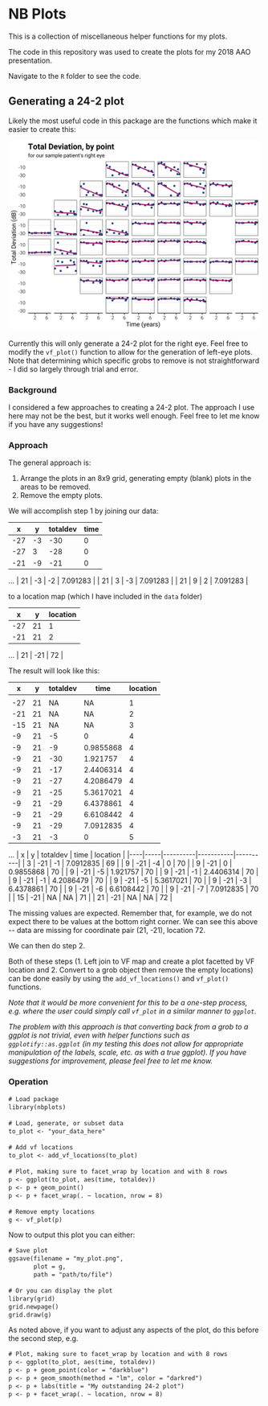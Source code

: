 # NB Plots

This is a collection of miscellaneous helper functions for my plots.

The code in this repository was used to create the plots for my 2018 AAO presentation.

Navigate to the `R` folder to see the code.

## Generating a 24-2 plot

Likely the most useful code in this package are the functions which make it easier to create this:

![alt text](images/example.png)


Currently this will only generate a 24-2 plot for the right eye. Feel free to modify the `vf_plot()` function to allow for the generation of left-eye plots. Note that determining which specific grobs to remove is not straightforward - I did so largely through trial and error. 

### Background
I considered a few approaches to creating a 24-2 plot. The approach I use here may not be the best, but it works well enough. Feel free to let me know if you have any suggestions!

### Approach
The general approach is:

1. Arrange the plots in an 8x9 grid, generating empty (blank) plots in the areas to be removed.
2. Remove the empty plots.

We will accomplish step 1 by joining our data:

| x   | y  | totaldev | time |
|-----|----|----------|------|
| -27 | -3 | -30      | 0    |
| -27 | 3  | -28      | 0    |
| -21 | -9 | -21      | 0    |
...
| 21 | -3 | -2       | 7.091283 |
| 21 | 3  | -3       | 7.091283 |
| 21 | 9  | 2        | 7.091283 |

to a location map (which I have included in the `data` folder)

| x | y | location |
| - | - | - |
| -27 | 21 | 1 |
| -21 | 21 | 2 |
...
| 21 | -21 | 72 |


The result will look like this:

| x   | y  | totaldev | time      | location |
|-----|----|----------|-----------|----------|
|     |    |          |           |          |
| -27 | 21 | NA       | NA        | 1        |
| -21 | 21 | NA       | NA        | 2        |
| -15 | 21 | NA       | NA        | 3        |
| -9  | 21 | -5       | 0         | 4        |
| -9  | 21 | -9       | 0.9855868 | 4        |
| -9  | 21 | -30      | 1.921757  | 4        |
| -9  | 21 | -17      | 2.4406314 | 4        |
| -9  | 21 | -27      | 4.2086479 | 4        |
| -9  | 21 | -25      | 5.3617021 | 4        |
| -9  | 21 | -29      | 6.4378861 | 4        |
| -9  | 21 | -29      | 6.6108442 | 4        |
| -9  | 21 | -29      | 7.0912835 | 4        |
| -3  | 21 | -3       | 0         | 5        |
...
| x  | y   | totaldev | time      | location |
|----|-----|----------|-----------|----------|
| 3  | -21 | -1       | 7.0912835 | 69       |
| 9  | -21 | -4       | 0         | 70       |
| 9  | -21 | 0        | 0.9855868 | 70       |
| 9  | -21 | -5       | 1.921757  | 70       |
| 9  | -21 | -1       | 2.4406314 | 70       |
| 9  | -21 | -1       | 4.2086479 | 70       |
| 9  | -21 | -5       | 5.3617021 | 70       |
| 9  | -21 | -3       | 6.4378861 | 70       |
| 9  | -21 | -6       | 6.6108442 | 70       |
| 9  | -21 | -7       | 7.0912835 | 70       |
| 15 | -21 | NA       | NA        | 71       |
| 21 | -21 | NA       | NA        | 72       |


The missing values are expected. Remember that, for example, we do not expect there to be values at the bottom right corner. We can see this above -- data are missing for coordinate pair (21, -21), location 72.

We can then do step 2.

Both of these steps (1. Left join to VF map and create a plot facetted by VF location and 2. Convert to a grob object then remove the empty locations) can be done easily by using the `add_vf_locations()` and `vf_plot()` functions.

*Note that it would be more convenient for this to be a one-step process, e.g. where the user could simply call `vf_plot` in a similar manner to `ggplot`.*

*The problem with this approach is that converting back from a grob to a ggplot is not trivial, even with helper functions such as `ggplotify::as.ggplot` (in my testing this does not allow for appropriate manipulation of the labels, scale, etc. as with a true ggplot). If you have suggestions for improvement, please feel free to let me know.*

### Operation

```{r}
# Load package
library(nbplots)

# Load, generate, or subset data
to_plot <- "your_data_here"

# Add vf locations
to_plot <- add_vf_locations(to_plot)

# Plot, making sure to facet_wrap by location and with 8 rows
p <- ggplot(to_plot, aes(time, totaldev))
p <- p + geom_point()
p <- p + facet_wrap(. ~ location, nrow = 8)

# Remove empty locations  
g <- vf_plot(p)
```

Now to output this plot you can either:

```{r}
# Save plot
ggsave(filename = "my_plot.png",
       plot = g,
       path = "path/to/file")
       
# Or you can display the plot
library(grid)
grid.newpage()
grid.draw(g)
```

As noted above, if you want to adjust any aspects of the plot, do this before the second step, e.g. 

```{r}
# Plot, making sure to facet_wrap by location and with 8 rows
p <- ggplot(to_plot, aes(time, totaldev))
p <- p + geom_point(color = "darkblue")
p <- p + geom_smooth(method = "lm", color = "darkred")
p <- p + labs(title = "My outstanding 24-2 plot")
p <- p + facet_wrap(. ~ location, nrow = 8)
```
